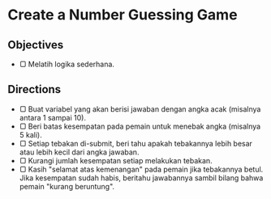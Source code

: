 # Create a Number Guessing Game

## Objectives

- ▢ Melatih logika sederhana.

## Directions

- ▢ Buat variabel yang akan berisi jawaban dengan angka acak (misalnya antara 1 sampai 10).
- ▢ Beri batas kesempatan pada pemain untuk menebak angka (misalnya 5 kali).
- ▢ Setiap tebakan di-submit, beri tahu apakah tebakannya lebih besar atau lebih kecil dari angka jawaban.
- ▢ Kurangi jumlah kesempatan setiap melakukan tebakan.
- ▢ Kasih "selamat atas kemenangan" pada pemain jika tebakannya betul. Jika kesempatan sudah habis, beritahu jawabannya sambil bilang bahwa pemain "kurang beruntung".
